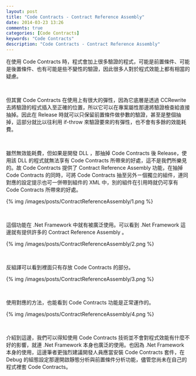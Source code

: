 ```yaml
---
layout: post
title: "Code Contracts - Contract Reference Assembly"
date: 2014-03-23 13:26
comments: true
categories: [Code Contracts]
keywords: "Code Contracts"
description: "Code Contracts - Contract Reference Assembly"
---
```


在使用 Code Contracts 時，程式會加上很多驗證的程式，可能是前置條件、可能是後置條件、也有可能是些不變性的驗證，因此很多人對於程式效能上都有相當的疑慮。 

<!-- More -->

<br/>

但其實 Code Contracts 在使用上有很大的彈性，因為它底層是透過 CCRewrite 去將驗證的程式插入至正確的位置，所以它可以在專案屬性那邊將驗證檢查給直接抽掉。因此在 Release 時就可以只保留前置條件做參數的驗證，甚至是整個抽掉，這部分就比以往利用 if-throw 來驗證要來的有彈性，也不會有多餘的效能耗費。  

<br/>

雖然無效能耗費，但如果是開發 DLL ，那抽掉 Code Contracts 後 Release，使用該 DLL 的程式就無法享有 Code Contracts 所帶來的好處，這不是我們所樂見的。故 Code Contracts 提供了 Contract Reference Assembly 功能，在抽掉 Code Contracts 的同時，可將 Code Contracts 抽至另外ㄧ個獨立的組件，連同對應的設定提示也可一併帶到組件的 XML 中，別的組件在引用時就仍可享有 Code Contracts 所帶來的好處。 

{% img /images/posts/ContractReferenceAssembly/1.png %}

<br/>

這個功能在 .Net Framework 中就有被廣泛使用。可以看到 .Net Framework 這邊就有提供許多的 Contract Reference Assembly 。 

{% img /images/posts/ContractReferenceAssembly/2.png %}

<br/>

反組譯可以看到裡面只有存放 Code Contracts 的部分。 

{% img /images/posts/ContractReferenceAssembly/3.png %}

<br/>

使用對應的方法，也能看到 Code Contracts 功能是正常運作的。  

{% img /images/posts/ContractReferenceAssembly/4.png %}

<br/>

介紹到這邊，我們可以得知使用 Code Contracts 技術並不會對程式效能有什麼不好的影響，就連 .Net Framework 本身也廣泛的使用。也因為 .Net Framework 本身的使用，這邊筆者更強烈建議開發人員應當安裝 Code Contracts 套件，在 Debug 的組態設定那邊開啟靜態分析與前置條件分析功能，儘管您尚未在自己的程式裡套 Code Contracts。
